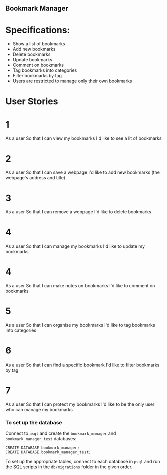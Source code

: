 ## Bookmark Manager

# Specifications:
* Show a list of bookmarks
* Add new bookmarks
* Delete bookmarks
* Update bookmarks
* Comment on bookmarks
* Tag bookmarks into categories
* Filter bookmarks by tag
* Users are restricted to manage only their own bookmarks


# User Stories
# 1
As a user
So that I can view my bookmarks
I'd like to see a lit of bookmarks

# 2
As a user 
So that I can save a webpage
I'd like to add new bookmarks (the webpage's address and title)

# 3
As a user 
So that I can remove a webpage
I'd like to delete bookmarks

# 4 
As a user 
So that I can manage my bookmarks
I'd like to update my bookmarks

# 4 
As a user 
So that I can make notes on bookmarks
I'd like to comment on bookmarks

# 5 
As a user 
So that I can organise my bookmarks
I'd like to tag bookmarks into categories

# 6
As a user
So that I can find a specific bookmark
I'd like to filter bookmarks by tag

# 7 
As a user
So that I can protect my bookmarks
I'd like to be the only user who can manage my bookmarks

### To set up the database

Connect to `psql` and create the `bookmark_manager` and `bookmark_manager_test` databases:

```
CREATE DATABASE bookmark_manager;
CREATE DATABASE bookmark_manager_test;
```

To set up the appropriate tables, connect to each database in `psql` and run the SQL scripts in the `db/migrations` folder in the given order.
